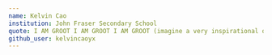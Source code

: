```yaml
---
name: Kelvin Cao
institution: John Fraser Secondary School
quote: I AM GROOT I AM GROOT I AM GROOT (imagine a very inspirational quote) #KELVINISAWESOME
github_user: kelvincaoyx
---
```

